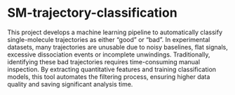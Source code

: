 # SM-trajectory-classification
This project develops a machine learning pipeline to automatically classify single-molecule trajectories as either “good” or “bad”. In experimental datasets, many trajectories are unusable due to noisy baselines, flat signals, excessive dissociation events or incomplete unwindings. Traditionally, identifying these bad trajectories requires time-consuming manual inspection. By extracting quantitative features and training classification models, this tool automates the filtering process, ensuring higher data quality and saving significant analysis time.

